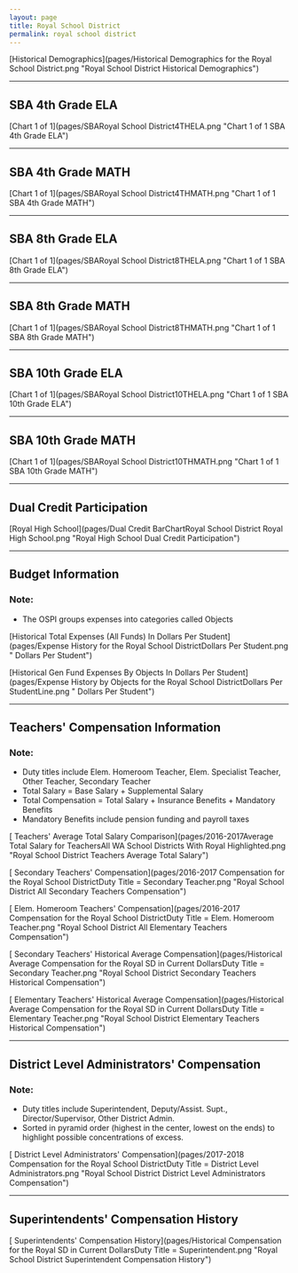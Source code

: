 ```yaml
---
layout: page
title: Royal School District
permalink: royal school district
---
```



[Historical Demographics](pages/Historical Demographics for the Royal School District.png "Royal School District Historical Demographics")

___

## SBA 4th Grade ELA

[Chart 1 of 1](pages/SBARoyal School District4THELA.png "Chart 1 of 1 SBA 4th Grade ELA")


___

## SBA 4th Grade MATH

[Chart 1 of 1](pages/SBARoyal School District4THMATH.png "Chart 1 of 1 SBA 4th Grade MATH")


___

## SBA 8th Grade ELA

[Chart 1 of 1](pages/SBARoyal School District8THELA.png "Chart 1 of 1 SBA 8th Grade ELA")


___

## SBA 8th Grade MATH

[Chart 1 of 1](pages/SBARoyal School District8THMATH.png "Chart 1 of 1 SBA 8th Grade MATH")


___

## SBA 10th Grade ELA

[Chart 1 of 1](pages/SBARoyal School District10THELA.png "Chart 1 of 1 SBA 10th Grade ELA")


___

## SBA 10th Grade MATH

[Chart 1 of 1](pages/SBARoyal School District10THMATH.png "Chart 1 of 1 SBA 10th Grade MATH")


___

## Dual Credit Participation

[Royal High School](pages/Dual Credit BarChartRoyal School District Royal High School.png "Royal High School Dual Credit Participation")


___

## Budget Information
### Note:
- The OSPI groups expenses into categories called Objects

[Historical Total Expenses (All Funds) In Dollars Per Student](pages/Expense History for the Royal School DistrictDollars Per Student.png " Dollars Per Student")

[Historical Gen Fund Expenses By Objects In Dollars Per Student](pages/Expense History by Objects for the Royal School DistrictDollars Per StudentLine.png " Dollars Per Student")


___

## Teachers' Compensation Information
### Note:
- Duty titles include Elem. Homeroom Teacher, Elem. Specialist Teacher, Other Teacher, Secondary Teacher
- Total Salary = Base Salary + Supplemental Salary
- Total Compensation = Total Salary + Insurance Benefits + Mandatory Benefits
- Mandatory Benefits include pension funding and payroll taxes

[ Teachers' Average Total Salary Comparison](pages/2016-2017Average Total Salary for TeachersAll WA School Districts With Royal Highlighted.png "Royal School District Teachers Average Total Salary")

[ Secondary Teachers' Compensation](pages/2016-2017 Compensation for the Royal School DistrictDuty Title = Secondary Teacher.png "Royal School District All Secondary Teachers Compensation")

[ Elem. Homeroom Teachers' Compensation](pages/2016-2017 Compensation for the Royal School DistrictDuty Title = Elem. Homeroom Teacher.png "Royal School District All Elementary Teachers Compensation")

[ Secondary Teachers' Historical Average Compensation](pages/Historical Average Compensation for the Royal SD in Current DollarsDuty Title = Secondary Teacher.png "Royal School District Secondary Teachers Historical Compensation")

[ Elementary Teachers' Historical Average Compensation](pages/Historical Average Compensation for the Royal SD in Current DollarsDuty Title = Elementary Teacher.png "Royal School District Elementary Teachers Historical Compensation")


___

## District Level Administrators' Compensation

### Note:
- Duty titles include Superintendent, Deputy/Assist. Supt., Director/Supervisor, Other District Admin.
- Sorted in pyramid order (highest in the center, lowest on the ends) to highlight possible concentrations of excess.

[ District Level Administrators' Compensation](pages/2017-2018 Compensation for the Royal School DistrictDuty Title = District Level Administrators.png "Royal School District District Level Administrators Compensation")


___

## Superintendents' Compensation History

[ Superintendents' Compensation History](pages/Historical Compensation for the Royal SD in Current DollarsDuty Title = Superintendent.png "Royal School District Superintendent Compensation History")

